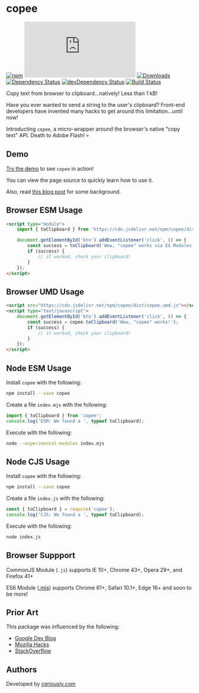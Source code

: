 ﻿# copee

[![npm](https://img.shields.io/npm/v/copee.svg)](https://www.npmjs.com/package/copee)
[![size](http://img.badgesize.io/https://cdn.jsdelivr.net/npm/copee/dist/copee.umd.js?compression=gzip)](http://img.badgesize.io/https://cdn.jsdelivr.net/npm/copee/dist/copee.umd.js)
[![Downloads](https://img.shields.io/npm/dt/copee.svg)](https://www.npmjs.com/package/copee)
[![Dependency Status](https://david-dm.org/styfle/copee.svg)](https://david-dm.org/styfle/copee)
[![devDependency Status](https://david-dm.org/styfle/copee/dev-status.svg)](https://david-dm.org/styfle/copee#info=devDependencies)
[![Build Status](https://travis-ci.org/styfle/copee.svg?branch=master)](https://travis-ci.org/styfle/copee)

Copy text from browser to clipboard...natively! Less than 1 kB!

Have you ever wanted to send a string to the user's clipboard? Front-end developers have invented many hacks to get around this limitation...until now!

Introducting `copee`, a micro-wrapper around the browser's native "copy text" API. Death to Adobe Flash! :skull:

## Demo

[Try the demo](http://styfle.github.io/copee/) to see `copee` in action!

You can view the page source to quickly learn how to use it.

Also, read [this blog post](https://www.ceriously.com/blog/post.php?id=2017-10-16-es6-modules-today-with-typescript.md) for some background.

## Browser ESM Usage

```html
<script type="module">
    import { toClipboard } from 'https://cdn.jsdelivr.net/npm/copee/dist/copee.mjs';

    document.getElementById('btn').addEventListener('click', () => {
        const success = toClipboard('Wow, "copee" works via ES Modules!');
        if (success) {
            // it worked, check your clipboard!
        }
    });
</script>
```

## Browser UMD Usage

```html
<script src="https://cdn.jsdelivr.net/npm/copee/dist/copee.umd.js"></script>
<script type="text/javascript">
    document.getElementById('btn').addEventListener('click', () => {
        const success = copee.toClipboard('Wow, "copee" works!');
        if (success) {
            // it worked, check your clipboard!
        }
    });
</script>
```

## Node ESM Usage

Install `copee` with the following:

```sh
npm install --save copee
```

Create a file `index.mjs` with the following:

```js
import { toClipboard } from 'copee';
console.log('ESM: We found a ', typeof toClipboard);
```

Execute with the following:

```sh
node --experimental-modules index.mjs
```

## Node CJS Usage

Install `copee` with the following:

```sh
npm install --save copee
```

Create a file `index.js` with the following:

```js
const { toClipboard } = require('copee');
console.log('CJS: We found a ', typeof toClipboard);
```

Execute with the following:

```sh
node index.js
```

## Browser Suppport

CommonJS Module (`.js`) supports IE 10+, Chrome 43+, Opera 29+, and Firefox 41+

ES6 Module ([.mjs](https://caniuse.com/#feat=es6-module)) supports Chrome 61+, Safari 10.1+, Edge 16+ and soon to be more!

## Prior Art

This package was influenced by the following:

- [Google Dev Blog](https://developers.google.com/web/updates/2015/04/cut-and-copy-commands) 
- [Mozilla Hacks](https://hacks.mozilla.org/2015/09/flash-free-clipboard-for-the-web/)
- [StackOverflow](http://stackoverflow.com/a/30810322/266535)

## Authors

Developed by [ceriously.com](https://www.ceriously.com)
